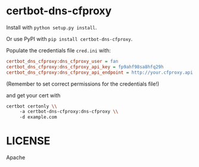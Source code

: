 # certbot-dns-cfproxy

Install with `python setup.py install`.

Or use PyPI with `pip install certbot-dns-cfproxy`.

Populate the credentials file `cred.ini` with:

```ini
certbot_dns_cfproxy:dns_cfproxy_user = fan
certbot_dns_cfproxy:dns_cfproxy_api_key = fp9ahf98sa8hfq29h
certbot_dns_cfproxy:dns_cfproxy_api_endpoint = http://your.cfproxy.api:8808
```

(Remember to set correct permissions for the credentials file!)

and get your cert with

```bash
certbot certonly \\
     -a certbot-dns-cfproxy:dns-cfproxy \\
     -d example.com
```

# LICENSE

Apache

